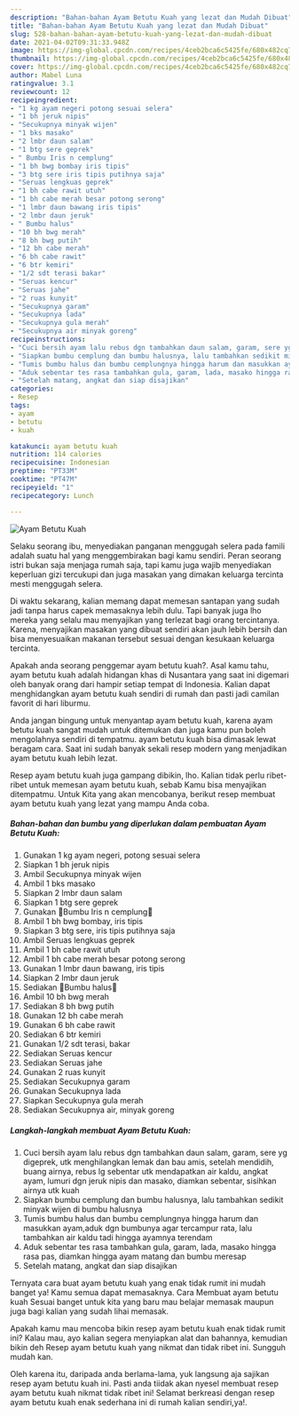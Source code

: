 ```yaml
---
description: "Bahan-bahan Ayam Betutu Kuah yang lezat dan Mudah Dibuat"
title: "Bahan-bahan Ayam Betutu Kuah yang lezat dan Mudah Dibuat"
slug: 528-bahan-bahan-ayam-betutu-kuah-yang-lezat-dan-mudah-dibuat
date: 2021-04-02T09:31:33.948Z
image: https://img-global.cpcdn.com/recipes/4ceb2bca6c5425fe/680x482cq70/ayam-betutu-kuah-foto-resep-utama.jpg
thumbnail: https://img-global.cpcdn.com/recipes/4ceb2bca6c5425fe/680x482cq70/ayam-betutu-kuah-foto-resep-utama.jpg
cover: https://img-global.cpcdn.com/recipes/4ceb2bca6c5425fe/680x482cq70/ayam-betutu-kuah-foto-resep-utama.jpg
author: Mabel Luna
ratingvalue: 3.1
reviewcount: 12
recipeingredient:
- "1 kg ayam negeri potong sesuai selera"
- "1 bh jeruk nipis"
- "Secukupnya minyak wijen"
- "1 bks masako"
- "2 lmbr daun salam"
- "1 btg sere geprek"
- " Bumbu Iris n cemplung"
- "1 bh bwg bombay iris tipis"
- "3 btg sere iris tipis putihnya saja"
- "Seruas lengkuas geprek"
- "1 bh cabe rawit utuh"
- "1 bh cabe merah besar potong serong"
- "1 lmbr daun bawang iris tipis"
- "2 lmbr daun jeruk"
- " Bumbu halus"
- "10 bh bwg merah"
- "8 bh bwg putih"
- "12 bh cabe merah"
- "6 bh cabe rawit"
- "6 btr kemiri"
- "1/2 sdt terasi bakar"
- "Seruas kencur"
- "Seruas jahe"
- "2 ruas kunyit"
- "Secukupnya garam"
- "Secukupnya lada"
- "Secukupnya gula merah"
- "Secukupnya air minyak goreng"
recipeinstructions:
- "Cuci bersih ayam lalu rebus dgn tambahkan daun salam, garam, sere yg digeprek, utk menghilangkan lemak dan bau amis, setelah mendidih, buang airnya, rebus lg sebentar utk mendapatkan air kaldu, angkat ayam, lumuri dgn jeruk nipis dan masako, diamkan sebentar, sisihkan airnya utk kuah"
- "Siapkan bumbu cemplung dan bumbu halusnya, lalu tambahkan sedikit minyak wijen di bumbu halusnya"
- "Tumis bumbu halus dan bumbu cemplungnya hingga harum dan masukkan ayam,aduk dgn bumbunya agar tercampur rata, lalu tambahkan air kaldu tadi hingga ayamnya terendam"
- "Aduk sebentar tes rasa tambahkan gula, garam, lada, masako hingga rasa pas, diamkan hingga ayam matang dan bumbu meresap"
- "Setelah matang, angkat dan siap disajikan"
categories:
- Resep
tags:
- ayam
- betutu
- kuah

katakunci: ayam betutu kuah 
nutrition: 114 calories
recipecuisine: Indonesian
preptime: "PT33M"
cooktime: "PT47M"
recipeyield: "1"
recipecategory: Lunch

---
```



![Ayam Betutu Kuah](https://img-global.cpcdn.com/recipes/4ceb2bca6c5425fe/680x482cq70/ayam-betutu-kuah-foto-resep-utama.jpg)

Selaku seorang ibu, menyediakan panganan menggugah selera pada famili adalah suatu hal yang menggembirakan bagi kamu sendiri. Peran seorang istri bukan saja menjaga rumah saja, tapi kamu juga wajib menyediakan keperluan gizi tercukupi dan juga masakan yang dimakan keluarga tercinta mesti menggugah selera.

Di waktu  sekarang, kalian memang dapat memesan santapan yang sudah jadi tanpa harus capek memasaknya lebih dulu. Tapi banyak juga lho mereka yang selalu mau menyajikan yang terlezat bagi orang tercintanya. Karena, menyajikan masakan yang dibuat sendiri akan jauh lebih bersih dan bisa menyesuaikan makanan tersebut sesuai dengan kesukaan keluarga tercinta. 



Apakah anda seorang penggemar ayam betutu kuah?. Asal kamu tahu, ayam betutu kuah adalah hidangan khas di Nusantara yang saat ini digemari oleh banyak orang dari hampir setiap tempat di Indonesia. Kalian dapat menghidangkan ayam betutu kuah sendiri di rumah dan pasti jadi camilan favorit di hari liburmu.

Anda jangan bingung untuk menyantap ayam betutu kuah, karena ayam betutu kuah sangat mudah untuk ditemukan dan juga kamu pun boleh mengolahnya sendiri di tempatmu. ayam betutu kuah bisa dimasak lewat beragam cara. Saat ini sudah banyak sekali resep modern yang menjadikan ayam betutu kuah lebih lezat.

Resep ayam betutu kuah juga gampang dibikin, lho. Kalian tidak perlu ribet-ribet untuk memesan ayam betutu kuah, sebab Kamu bisa menyajikan ditempatmu. Untuk Kita yang akan mencobanya, berikut resep membuat ayam betutu kuah yang lezat yang mampu Anda coba.

<!--inarticleads1-->

##### Bahan-bahan dan bumbu yang diperlukan dalam pembuatan Ayam Betutu Kuah:

1. Gunakan 1 kg ayam negeri, potong sesuai selera
1. Siapkan 1 bh jeruk nipis
1. Ambil Secukupnya minyak wijen
1. Ambil 1 bks masako
1. Siapkan 2 lmbr daun salam
1. Siapkan 1 btg sere geprek
1. Gunakan  🌼Bumbu Iris n cemplung🌼
1. Ambil 1 bh bwg bombay, iris tipis
1. Siapkan 3 btg sere, iris tipis putihnya saja
1. Ambil Seruas lengkuas geprek
1. Ambil 1 bh cabe rawit utuh
1. Ambil 1 bh cabe merah besar potong serong
1. Gunakan 1 lmbr daun bawang, iris tipis
1. Siapkan 2 lmbr daun jeruk
1. Sediakan  🌸Bumbu halus🌸
1. Ambil 10 bh bwg merah
1. Sediakan 8 bh bwg putih
1. Gunakan 12 bh cabe merah
1. Gunakan 6 bh cabe rawit
1. Sediakan 6 btr kemiri
1. Gunakan 1/2 sdt terasi, bakar
1. Sediakan Seruas kencur
1. Sediakan Seruas jahe
1. Gunakan 2 ruas kunyit
1. Sediakan Secukupnya garam
1. Gunakan Secukupnya lada
1. Siapkan Secukupnya gula merah
1. Sediakan Secukupnya air, minyak goreng




<!--inarticleads2-->

##### Langkah-langkah membuat Ayam Betutu Kuah:

1. Cuci bersih ayam lalu rebus dgn tambahkan daun salam, garam, sere yg digeprek, utk menghilangkan lemak dan bau amis, setelah mendidih, buang airnya, rebus lg sebentar utk mendapatkan air kaldu, angkat ayam, lumuri dgn jeruk nipis dan masako, diamkan sebentar, sisihkan airnya utk kuah
1. Siapkan bumbu cemplung dan bumbu halusnya, lalu tambahkan sedikit minyak wijen di bumbu halusnya
1. Tumis bumbu halus dan bumbu cemplungnya hingga harum dan masukkan ayam,aduk dgn bumbunya agar tercampur rata, lalu tambahkan air kaldu tadi hingga ayamnya terendam
1. Aduk sebentar tes rasa tambahkan gula, garam, lada, masako hingga rasa pas, diamkan hingga ayam matang dan bumbu meresap
1. Setelah matang, angkat dan siap disajikan




Ternyata cara buat ayam betutu kuah yang enak tidak rumit ini mudah banget ya! Kamu semua dapat memasaknya. Cara Membuat ayam betutu kuah Sesuai banget untuk kita yang baru mau belajar memasak maupun juga bagi kalian yang sudah lihai memasak.

Apakah kamu mau mencoba bikin resep ayam betutu kuah enak tidak rumit ini? Kalau mau, ayo kalian segera menyiapkan alat dan bahannya, kemudian bikin deh Resep ayam betutu kuah yang nikmat dan tidak ribet ini. Sungguh mudah kan. 

Oleh karena itu, daripada anda berlama-lama, yuk langsung aja sajikan resep ayam betutu kuah ini. Pasti anda tiidak akan nyesel membuat resep ayam betutu kuah nikmat tidak ribet ini! Selamat berkreasi dengan resep ayam betutu kuah enak sederhana ini di rumah kalian sendiri,ya!.

